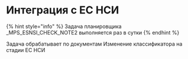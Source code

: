 # Интеграция с ЕС НСИ

{% hint style="info" %}
Задача планировщика \_MPS\_ESNSI\_CHECK\_NOTE2 выполняется раз в сутки
{% endhint %}

Задача обрабатывает по документам Изменение классификатора на стадии ЕС НСИ&#x20;
